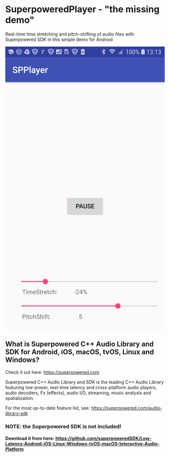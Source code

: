 # SuperpoweredPlayer - "the missing demo"
Real-time time stretching and pitch-shifting of audio files with Superpowered SDK in this simple demo for Android

![alt text](https://raw.githubusercontent.com/peteee/SuperpoweredPlayer/2224e0fa48f90474184ebbcfd94ad4be700ac546/spplayer_demo_screenshot.jpeg)


## What is Superpowered C++ Audio Library and SDK for Android, iOS, macOS, tvOS, Linux and Windows?
Check it out here: https://superpowered.com

Superpowered C++ Audio Library and SDK is the leading C++ Audio Library featuring low-power, real-time latency and cross-platform audio players, audio decoders, Fx (effects), audio I/O, streaming, music analysis and spatialization.

For the most up-to-date feature list, see: https://superpowered.com/audio-library-sdk

### NOTE: the Superpowered SDK is not included!
#### Download it from here: https://github.com/superpoweredSDK/Low-Latency-Android-iOS-Linux-Windows-tvOS-macOS-Interactive-Audio-Platform






